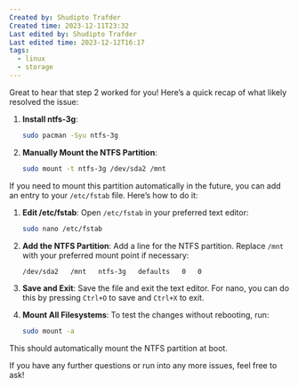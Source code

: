 ```yaml
---
Created by: Shudipto Trafder
Created time: 2023-12-11T23:32
Last edited by: Shudipto Trafder
Last edited time: 2023-12-12T16:17
tags:
  - linux
  - storage
---
```


Great to hear that step 2 worked for you! Here’s a quick recap of what likely resolved the issue:

1. **Install ntfs-3g**:
   ```sh
   sudo pacman -Syu ntfs-3g
   ```

2. **Manually Mount the NTFS Partition**:
   ```sh
   sudo mount -t ntfs-3g /dev/sda2 /mnt
   ```

If you need to mount this partition automatically in the future, you can add an entry to your `/etc/fstab` file. Here’s how to do it:

1. **Edit /etc/fstab**:
   Open `/etc/fstab` in your preferred text editor:
   ```sh
   sudo nano /etc/fstab
   ```

2. **Add the NTFS Partition**:
   Add a line for the NTFS partition. Replace `/mnt` with your preferred mount point if necessary:
   ```sh
   /dev/sda2   /mnt   ntfs-3g   defaults   0   0
   ```

3. **Save and Exit**:
   Save the file and exit the text editor. For nano, you can do this by pressing `Ctrl+O` to save and `Ctrl+X` to exit.

4. **Mount All Filesystems**:
   To test the changes without rebooting, run:
   ```sh
   sudo mount -a
   ```

This should automatically mount the NTFS partition at boot.

If you have any further questions or run into any more issues, feel free to ask!